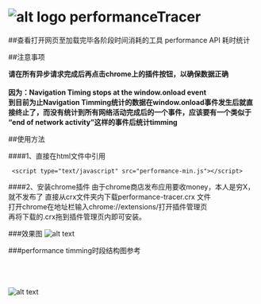 ![alt logo](chrome-extension/icon128.png "Title")
performanceTracer
=================
##查看打开网页至加载完毕各阶段时间消耗的工具
performance API 耗时统计

##注意事项

__请在所有异步请求完成后再点击chrome上的插件按钮，以确保数据正确__
<br/><br/>
__因为：Navigation Timing stops at the window.onload event<br/>
到目前为止Navigation Timming统计的数据在window.onload事件发生后就直接终止了，而没有统计到所有网络活动完成后的一个事件，应该要有一个类似于 “end of network activity”这样的事件后统计timming__

##使用方法

####1、直接在html文件中引用
```
 <script type="text/javascript" src="performance-min.js"></script>
```

####2、安装chrome插件
由于chrome商店发布应用要收money，本人是穷X，就不发布了
直接从crx文件夹内下载performance-tracer.crx 文件<br/>
打开chrome在地址栏输入chrome://extensions/打开插件管理页<br/>
再将下载的.crx拖到插件管理页内即可安装。<br/>

###效果图
![alt text](screenshot.png "Title")

###performance timming时段结构图参考
<br /><br /><br /><br />

![alt text](timing-overview.png "Title")



